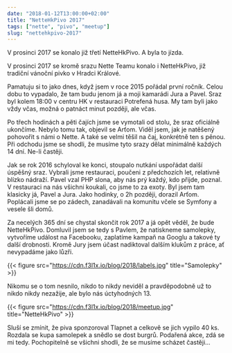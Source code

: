 ```yaml
---
date: "2018-01-12T13:00:00+02:00"
title: "NetteHkPivo 2017"
tags: ["nette", "pivo", "meetup"]
slug: "nettehkpivo-2017"
---
```


V prosinci 2017 se konalo již třetí NetteHkPivo. A byla to jízda.

<!--more-->

V prosinci 2017 se kromě srazu Nette Teamu konalo i NetteHkPivo, již tradiční vánoční pivko v Hradci Králové.

Pamatuju si to jako dnes, když jsem v roce 2015 pořádal první ročník. Celou dobu to vypadalo, že
tam budu jenom já a moji kamarádi Jura a Pavel. Sraz byl kolem 18:00 v centru HK v restauraci Potrefená husa.
My tam byli jako vždy včas, možná o patnáct minut později, ale včas.

Po třech hodinách a pěti čajích jsme se vymotali od stolu, že sraz oficiálně ukončíme. Nebylo tomu tak, objevil se Arťom.
Viděl jsem, jak je natěšený pohovořit s námi o Nette. A také se velmi těšil na čaj, konkrétně ten s pěnou. Při odchodu jsme se shodli, že musíme tyto srazy dělat minimálně každých 14 dní. Ne-li častěji.

Jak se rok 2016 schyloval ke konci, stoupalo nutkání uspořádat další úspěšný sraz. Vybrali jsme restauraci, poučeni z předchozích let, relativně blízko nádraží. Pavel vzal PHP slona, aby nás prý každý, kdo přijde, poznal. V restauraci na nás všichni koukali, co jsme to za exoty. Byl jsem tam klasicky já, Pavel a Jura. Jako hodinky, o 2h později, dorazil Arťom. Poplácali jsme se po zádech, zanadávali na komunitu včele se Symfony a vesele šli domů.

Za necelých 365 dní se chystal skončit rok 2017 a já opět věděl, že bude NetteHkPivo. Domluvil jsem se tedy s Pavlem, že natiskneme samolepky, vytvoříme událost na Facebooku, zaplatíme kampaň na Googlu a takové ty další drobnosti.
Kromě Jury jsem účast nadiktoval dalším klukům z práce, ať nevypadáme jako lůzři.

{{< figure src="https://cdn.f3l1x.io/blog/2018/labels.jpg" title="Samolepky" >}}

Nikomu se o tom nesnilo, nikdo to nikdy neviděl a pravděpodobně už to nikdo nikdy nezažije, ale bylo nás úctyhodných 13.

{{< figure src="https://cdn.f3l1x.io/blog/2018/meetup.jpg" title="NetteHkPivo" >}}

Sluší se zmínit, že piva sponzoroval Tlapnet a celkově se jich vypilo 40 ks. Rozdala se kupa samolepek a snědlo se dost burgrů. Podařená akce, zdá se mi tedy. Pochopitelně se všichni shodli, že se musíme scházet častěji...
